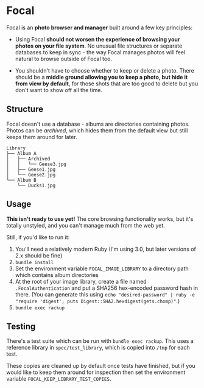 # Focal

Focal is an **photo browser and manager** built around a few key principles:

- Using Focal **should not worsen the experience of browsing your photos on your
  file system**. No unusual file structures or separate databases to keep in
  sync - the way Focal manages photos will feel natural to browse outside of
  Focal too.

- You shouldn't have to choose whether to keep or delete a photo. There should
  be a **middle ground allowing you to keep a photo, but hide it from view by
  default**, for those shots that are too good to delete but you don't want to
  show off all the time.

## Structure

Focal doesn't use a database - albums are directories containing photos. Photos
can be _archived_, which hides them from the default view but still keeps them
around for later.

```
Library
├── Album A
│   ├── Archived
│   │   └── Geese3.jpg
│   ├── Geese1.jpg
│   └── Geese2.jpg
└── Album B
    └── Ducks1.jpg
```

## Usage

**This isn't ready to use yet!** The core browsing functionality works, but it's
totally unstyled, and you can't manage much from the web yet.

Still, if you'd like to run it:

1. You'll need a relatively modern Ruby (I'm using 3.0, but later versions of
   2.x should be fine)
2. `bundle install`
3. Set the environment variable `FOCAL_IMAGE_LIBRARY` to a directory path which
   contains album directories
4. At the root of your image library, create a file named `.FocalAuthentication`
   and put a SHA256 hex-encoded password hash in there. (You can generate this
   using `echo "desired-password" | ruby -e "require 'digest'; puts Digest::SHA2.hexdigest(gets.chomp)"`.)
5. `bundle exec rackup`

## Testing

There's a test suite which can be run with `bundle exec rackup`. This uses a 
reference library in `spec/test_library`, which is copied into `/tmp` for each
test.

These copies are cleaned up by default once tests have finished, but if you
would like to keep them around for inspection then set the environment variable
`FOCAL_KEEP_LIBRARY_TEST_COPIES`.
